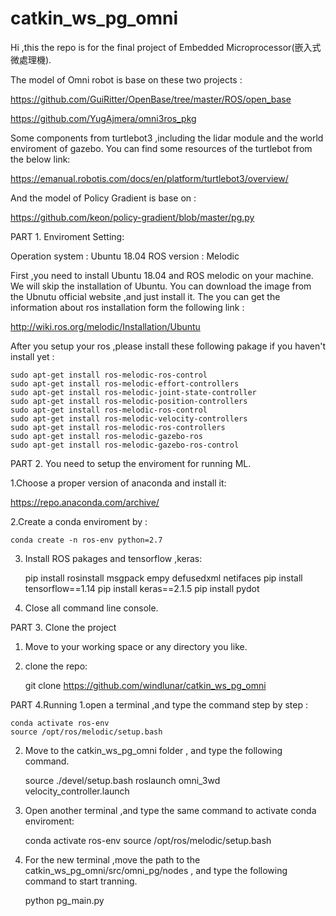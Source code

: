 # catkin_ws_pg_omni
Hi ,this the repo is for the final project of Embedded Microprocessor(嵌入式微處理機).

The model of Omni robot is base on these two projects :

https://github.com/GuiRitter/OpenBase/tree/master/ROS/open_base

https://github.com/YugAjmera/omni3ros_pkg


Some components from turtlebot3 ,including the lidar module and the world enviroment of gazebo. You can find some resources of the turtlebot from the below link:

https://emanual.robotis.com/docs/en/platform/turtlebot3/overview/


And the model of Policy Gradient is base on :

https://github.com/keon/policy-gradient/blob/master/pg.py



PART 1. Enviroment Setting:

Operation system : Ubuntu 18.04
ROS version : Melodic


First ,you need to install Ubuntu 18.04 and ROS melodic on your machine.
We will skip the installation of Ubuntu. You can download the image from the Ubnutu official website ,and just install it.
The you can get the information about ros installation form the following link :

http://wiki.ros.org/melodic/Installation/Ubuntu

After you setup your ros ,please install these following pakage if you haven't install yet :

    sudo apt-get install ros-melodic-ros-control
    sudo apt-get install ros-melodic-effort-controllers
    sudo apt-get install ros-melodic-joint-state-controller
    sudo apt-get install ros-melodic-position-controllers
    sudo apt-get install ros-melodic-ros-control
    sudo apt-get install ros-melodic-velocity-controllers 
    sudo apt-get install ros-melodic-ros-controllers 
    sudo apt-get install ros-melodic-gazebo-ros 
    sudo apt-get install ros-melodic-gazebo-ros-control



PART 2.
You need to setup the enviroment for running ML.

1.Choose a proper version of anaconda and install it:

https://repo.anaconda.com/archive/

2.Create a conda enviroment by :

    conda create -n ros-env python=2.7

3. Install ROS pakages and tensorflow ,keras:

    pip install rosinstall msgpack empy defusedxml netifaces
    pip install tensorflow==1.14
    pip install keras==2.1.5
    pip install pydot

4. Close all command line console.



PART 3. Clone the project
1. Move to your working space or any directory you like.
2. clone the repo:

    git clone https://github.com/windlunar/catkin_ws_pg_omni



PART 4.Running
1.open a terminal ,and type the command step by step :

    conda activate ros-env
    source /opt/ros/melodic/setup.bash

2. Move to the catkin_ws_pg_omni folder , and type the following command.

    source ./devel/setup.bash
    roslaunch omni_3wd velocity_controller.launch

3. Open another terminal ,and type the same command to activate conda enviroment:

    conda activate ros-env
    source /opt/ros/melodic/setup.bash

4. For the new terminal ,move the path to the catkin_ws_pg_omni/src/omni_pg/nodes , and type the following command to start tranning.

    python pg_main.py
